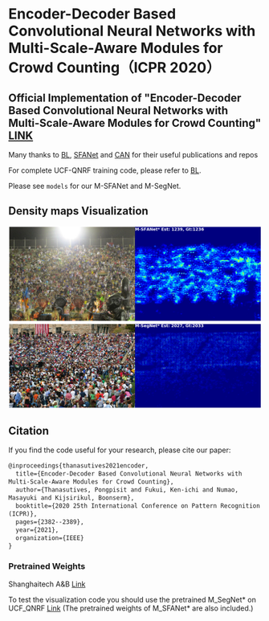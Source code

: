 # Encoder-Decoder Based Convolutional Neural Networks with Multi-Scale-Aware Modules for Crowd Counting（ICPR 2020）
##  Official Implementation of "Encoder-Decoder Based Convolutional Neural Networks with Multi-Scale-Aware Modules for Crowd Counting" [LINK](https://arxiv.org/abs/2003.05586)
Many thanks to [BL](https://github.com/ZhihengCV/Bayesian-Crowd-Counting), [SFANet](https://github.com/pxq0312/SFANet-crowd-counting/) and [CAN](https://github.com/weizheliu/Context-Aware-Crowd-Counting) for their useful publications and repos

For complete UCF-QNRF training code, please refer to [BL](https://github.com/ZhihengCV/Bayesian-Crowd-Counting).

Please see ```models``` for our M-SFANet and M-SegNet.

## Density maps Visualization

![](images/img_0071_heatpmap.png)
![](images/seg_img_0323_heatpmap.png)

## Citation
If you find the code useful for your research, please cite our paper:

```
@inproceedings{thanasutives2021encoder,
  title={Encoder-Decoder Based Convolutional Neural Networks with Multi-Scale-Aware Modules for Crowd Counting},
  author={Thanasutives, Pongpisit and Fukui, Ken-ichi and Numao, Masayuki and Kijsirikul, Boonserm},
  booktitle={2020 25th International Conference on Pattern Recognition (ICPR)},
  pages={2382--2389},
  year={2021},
  organization={IEEE}
}
```
### Pretrained Weights
Shanghaitech A&B [Link](https://drive.google.com/file/d/1MxGZjapIv6O-hzxEeHY7c93723mhGKrG/view?usp=sharing)

To test the visualization code you should use the pretrained M_SegNet* on UCF_QNRF [Link](https://drive.google.com/file/d/1fGuH4o0hKbgdP1kaj9rbjX2HUL1IH0oo/view?usp=sharing) (The pretrained weights of M_SFANet* are also included.)
